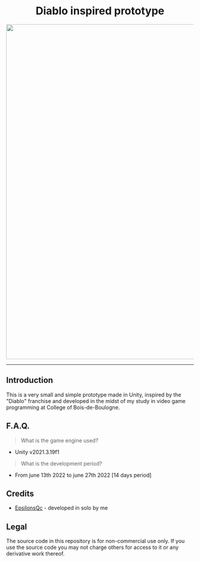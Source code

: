 <h1 align="center">Diablo inspired prototype</h1>
<p align="center"><img width="900" src="https://user-images.githubusercontent.com/11299907/221437926-51f8ccbc-db69-4603-a4b4-3208b739e265.png"></p>

---

## Introduction
This is a very small and simple prototype made in Unity, inspired by the "Diablo" franchise and developed in the midst of my study in video game programming at College of Bois-de-Boulogne.

## F.A.Q.

> What is the game engine used?
- Unity v2021.3.19f1

> What is the development period?
- From june 13th 2022 to june 27th 2022 [14 days period]

## Credits
- [EpsilonsQc](https://github.com/EpsilonsQc) - developed in solo by me

## Legal
The source code in this repository is for non-commercial use only. If you use the source code you may not charge others for access to it or any derivative work thereof.
